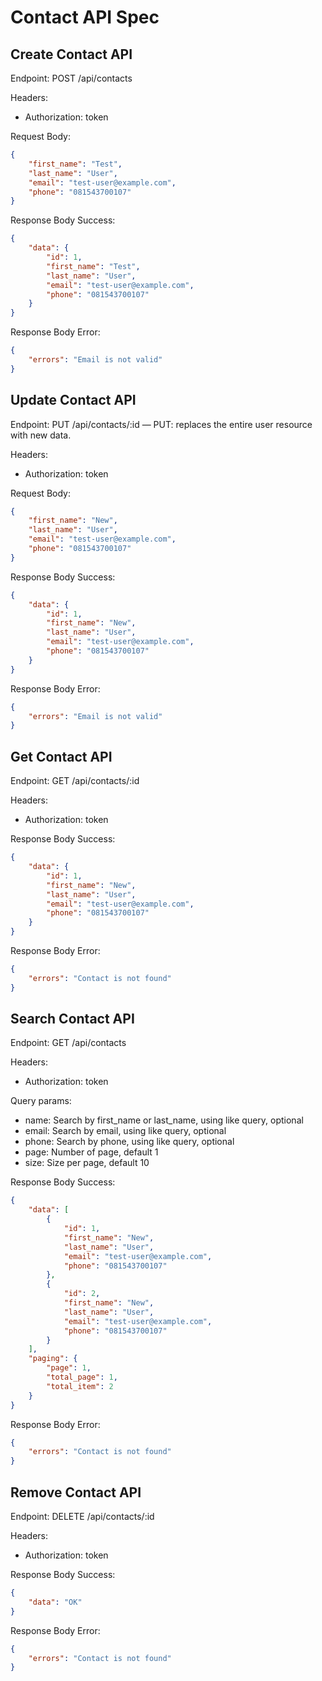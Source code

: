 # Contact API Spec

## Create Contact API

Endpoint: POST /api/contacts

Headers:
- Authorization: token

Request Body:
```json
{
    "first_name": "Test",
    "last_name": "User",
    "email": "test-user@example.com",
    "phone": "081543700107"
}
```

Response Body Success:
```json
{
    "data": {
        "id": 1,
        "first_name": "Test",
        "last_name": "User",
        "email": "test-user@example.com",
        "phone": "081543700107"
    }
}
```

Response Body Error:
```json
{
    "errors": "Email is not valid"
}
```

## Update Contact API

Endpoint: PUT /api/contacts/:id — PUT: replaces the entire user resource with new data.

Headers:
- Authorization: token

Request Body:
```json
{
    "first_name": "New",
    "last_name": "User",
    "email": "test-user@example.com",
    "phone": "081543700107"
}
```

Response Body Success:
```json
{
    "data": {
        "id": 1,
        "first_name": "New",
        "last_name": "User",
        "email": "test-user@example.com",
        "phone": "081543700107"
    }
}
```

Response Body Error:
```json
{
    "errors": "Email is not valid"
}
```

## Get Contact API

Endpoint: GET /api/contacts/:id

Headers:
- Authorization: token

Response Body Success:
```json
{
    "data": {
        "id": 1,
        "first_name": "New",
        "last_name": "User",
        "email": "test-user@example.com",
        "phone": "081543700107"
    }
}
```

Response Body Error:
```json
{
    "errors": "Contact is not found"
}
```

## Search Contact API

Endpoint: GET /api/contacts

Headers:
- Authorization: token

Query params:
- name: Search by first_name or last_name, using like query, optional
- email: Search by email, using like query, optional
- phone: Search by phone, using like query, optional
- page: Number of page, default 1
- size: Size per page, default 10

Response Body Success:
```json
{
    "data": [
        {
            "id": 1,
            "first_name": "New",
            "last_name": "User",
            "email": "test-user@example.com",
            "phone": "081543700107"
        },
        {
            "id": 2,
            "first_name": "New",
            "last_name": "User",
            "email": "test-user@example.com",
            "phone": "081543700107"
        }
    ],
    "paging": {
        "page": 1,
        "total_page": 1,
        "total_item": 2
    }
}
```

Response Body Error:
```json
{
    "errors": "Contact is not found"
}
```

## Remove Contact API

Endpoint: DELETE /api/contacts/:id

Headers:
- Authorization: token

Response Body Success:
```json
{
    "data": "OK"
}
```

Response Body Error:
```json
{
    "errors": "Contact is not found"
}
```
